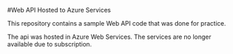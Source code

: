 #Web API Hosted to Azure Services 

This repository contains a sample Web API code that was done for practice. 

The api was hosted in Azure Web Services. The services are no longer available due to subscription. 
